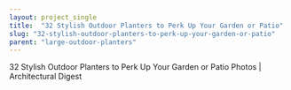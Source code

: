 ```yaml
---
layout: project_single
title:  "32 Stylish Outdoor Planters to Perk Up Your Garden or Patio"
slug: "32-stylish-outdoor-planters-to-perk-up-your-garden-or-patio"
parent: "large-outdoor-planters"
---
```

32 Stylish Outdoor Planters to Perk Up Your Garden or Patio Photos | Architectural Digest